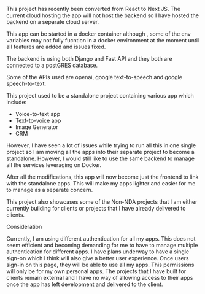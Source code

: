 


This project has recently been converted from React to Next JS. The current cloud hosting the app will not host the backend so I have hosted the backend on a separate cloud server.

This app can be started in a docker container although , some of the env variables may not fully fucntion in a docker environment at the moment until all features are added and issues fixed.

The backend is using both Django and Fast API and they both are connected to a postGRES database.

Some of the APIs used are openai, google text-to-speech  and google speech-to-text.

This project used to be a standalone project containing various app which include:
- Voice-to-text app
- Text-to-voice app
- Image Generator
- CRM

However, I have seen a lot of issues while trying to run all this in one single project so I am moving all the apps into their separate project to become a standalone. However, I would still like to use the same backend to manage all the services leveraging on Docker.

After all the modifications, this app will now become just the frontend to link with the standalone apps. This will make my apps lighter and easier for me to manage as a separate concern.

This project also showcases some of the Non-NDA projects that I am either currently building for clients or projects that I have already delivered to clients. 

Consideration

Currently, I am using different authentication for all my apps. This does not seem efficient and becoming demanding for me to have to manage multiple authentication for different apps. I have plans underway to have a single sign-on which I think will also give a better user experience. Once users sign-in on this page, they will be able to use all my apps. This permissions will only be for my own personal apps. The projects that I have built for clients remain external and I have no way of allowing access to their apps once the app has left development and delivered to the client.